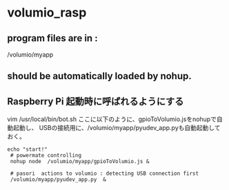 # volumio_rasp

## program files are in :
/volumio/myapp

## should be automatically loaded by nohup.


## Raspberry Pi 起動時に呼ばれるようにする
vim /usr/local/bin/bot.sh
ここに以下のように、gpioToVolumio.jsをnohupで自動起動し、
USBの接続用に、/volumio/myapp/pyudev_app.pyも自動起動しておく。

```
echo "start!"
 # powermate controlling
 nohup node  /volumio/myapp/gpioToVolumio.js &
 
 # pasori  actions to volumio : detecting USB connection first
 /volumio/myapp/pyudev_app.py  &
 ```

